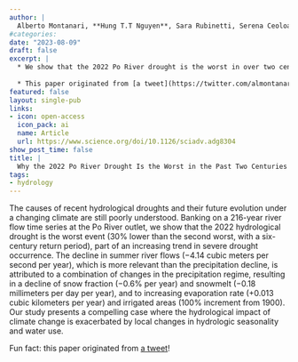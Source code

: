 ```yaml
---
author: |
  Alberto Montanari, **Hung T.T Nguyen**, Sara Rubinetti, Serena Ceoloa, Stefano Galelli, Angelo Rubino, & Davide Zanchettin. *Science Advances*.
#categories:
date: "2023-08-09"
draft: false
excerpt: | 
  * We show that the 2022 Po River drought is the worst in over two centuries, and it is not an isolated events, but part of a trend, due to declining snowmelt, declining snow fraction, and increasing irrigation.
  
  * This paper originated from [a tweet](https://twitter.com/almontanari/status/1547704091941294081?s=20)!
featured: false
layout: single-pub
links:
- icon: open-access
  icon_pack: ai
  name: Article
  url: https://www.science.org/doi/10.1126/sciadv.adg8304
show_post_time: false
title: |
  Why the 2022 Po River Drought Is the Worst in the Past Two Centuries
tags:
- hydrology
---
```


The causes of recent hydrological droughts and their future evolution under a changing climate are still poorly understood. Banking on a 216-year river flow time series at the Po River outlet, we show that the 2022 hydrological drought is the worst event (30% lower than the second worst, with a six-century return period), part of an increasing trend in severe drought occurrence. The decline in summer river flows (−4.14 cubic meters per second per year), which is more relevant than the precipitation decline, is attributed to a combination of changes in the precipitation regime, resulting in a decline of snow fraction (−0.6% per year) and snowmelt (−0.18 millimeters per day per year), and to increasing evaporation rate (+0.013 cubic kilometers per year) and irrigated areas (100% increment from 1900). Our study presents a compelling case where the hydrological impact of climate change is exacerbated by local changes in hydrologic seasonality and water use.

Fun fact: this paper originated from [a tweet](https://twitter.com/almontanari/status/1547704091941294081?s=20)! 

<script type="text/javascript" src="https://d1bxh8uas1mnw7.cloudfront.net/assets/embed.js"></script><div class="altmetric-embed" data-badge-type="donut" data-altmetric-id="152738445"></div>